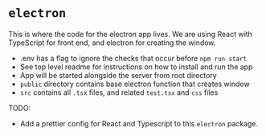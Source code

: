 # `electron`

This is where the code for the electron app lives. We are using React with TypeScript for front end, and electron for creating the window.

- .env has a flag to ignore the checks that occur before `npm run start`
- See top level readme for instructions on how to install and run the app
- App will be started alongside the server from root directory
- `public` directory contains base electron function that creates window
- `src` contains all `.tsx` files, and related `test.tsx` and `css` files


TODO:
- Add a prettier config for React and Typescript to this `electron` package.
